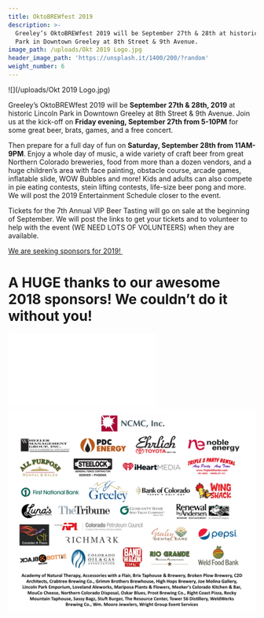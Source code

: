 ```yaml
---
title: OktoBREWfest 2019
description: >-
  Greeley’s OktoBREWfest 2019 will be September 27th & 28th at historic Lincoln
  Park in Downtown Greeley at 8th Street & 9th Avenue.
image_path: /uploads/Okt 2019 Logo.jpg
header_image_path: 'https://unsplash.it/1400/200/?random'
weight_number: 6
---
```


![](/uploads/Okt 2019 Logo.jpg)

Greeley’s OktoBREWfest 2019 will be **September 27th & 28th, 2019** at historic Lincoln Park in Downtown Greeley at 8th Street & 9th Avenue. Join us at the kick-off on **Friday evening, September 27th from 5-10PM** for some great beer, brats, games, and a free concert.

Then prepare for a full day of fun on **Saturday, September 28th from 11AM-9PM**. Enjoy a whole day of music, a wide variety of craft beer from great Northern Colorado breweries, food from more than a dozen vendors, and a huge children’s area with face painting, obstacle course, arcade games, inflatable slide, WOW Bubbles and more\! Kids and adults can also compete in pie eating contests, stein lifting contests, life-size beer pong and more. We will post the 2019 Entertainment Schedule closer to the event.

Tickets for the 7th Annual VIP Beer Tasting will go on sale at the beginning of September. We will post the links to get your tickets and to volunteer to help with the event (WE NEED LOTS OF VOLUNTEERS) when they are available.&nbsp;

[We are seeking sponsors for 2019\!&nbsp;](https://www.facebook.com/GreeleyOktobrewfest/videos/2557263350958935/)

# **A HUGE thanks to our awesome 2018 sponsors\! We couldn’t do it without you\!**

![](/assets/okt2018-sponsors--for-website.pub)![](/assets/okt2018-sponsors--for-website-2.jpg)